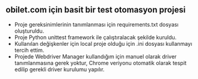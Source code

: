 ## obilet.com için basit bir test otomasyon projesi

- Proje gereksinimlerinin tanımlanması için requirements.txt dosyası oluşturuldu.
- Proje Python unittest framework ile çalıştıralacak şekilde kuruldu.
- Kullanılan değişkenler için local proje olduğu için .ini dosyası kullanmayı tercih ettim.
- Projede Webdriver Manager kullandığım için manuel olarak driver tanımlanmasına gerek yoktur, Chrome veriyonu otomatik olarak tespit edilip gerekli driver kurulumu yapılır.
